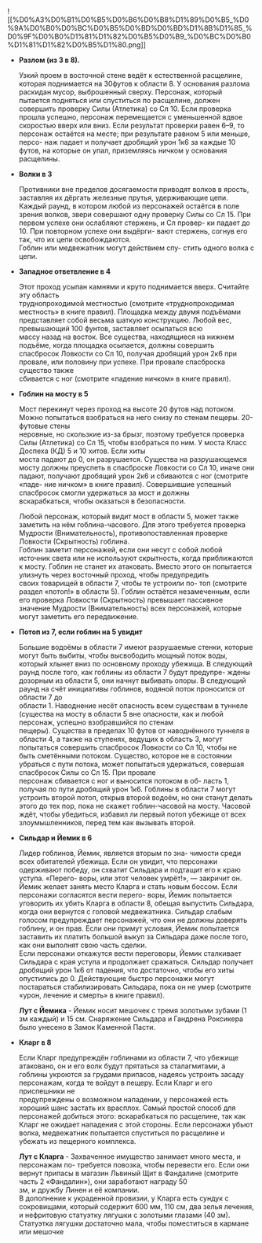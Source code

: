 ![[%D0%A3%D0%B1%D0%B5%D0%B6%D0%B8%D1%89%D0%B5_%D0%9A%D0%B0%D0%BC%D0%B5%D0%BD%D0%BD%D1%8B%D1%85_%D0%9F%D0%B0%D1%81%D1%82%D0%B5%D0%B9_%D0%BC%D0%B0%D1%81%D1%82%D0%B5%D1%80.png]]

- **Разлом (из 3 в 8).**
    
    Узкий проем в восточной стене ведёт к естественной расщелине, которая поднимается на 30футов к области 8. У основания разлома раскидан мусор, выброшенный сверху. Персонаж, который пытается подняться или спуститься по расщелине, должен совершить проверку Силы (Атлетика) со Сл 10. Если проверка прошла успешно, персонаж перемещается с уменьшенной вдвое скоростью вверх или вниз. Если результат проверки равен 6–9, то персонаж остаётся на месте; при результате равном 5 или меньше, персо- наж падает и получает дробящий урон 1к6 за каждые 10 футов, на которые он упал, приземляясь ничком у основания расщелины.
    
- **Волки в 3**
    
    Противники вне пределов досягаемости приводят волков в ярость, заставляя их дёргать железные прутья, удерживающие цепи. Каждый раунд, в котором любой из персонажей остаётся в поле зрения волков, звери совершают одну проверку Силы со Сл 15. При  
    первом успехе они ослабляют стержень, и Сл провер- ки падает до 10. При повторном успехе они выдёрги- вают стержень, согнув его так, что их цепи освобождаются.  
    Гоблин или медвежатник могут действием спу- стить одного волка с цепи.  
    
- **Западное ответвление в 4**
    
    Этот проход усыпан камнями и круто поднимается вверх. Считайте эту область  
    труднопроходимой местностью (смотрите «труднопроходимая местность» в книге правил). Площадка между двумя подъёмами представляет собой весьма шаткую конструкцию. Любой вес, превышающий 100 фунтов, заставляет осыпаться всю  
    массу назад на восток. Все существа, находящиеся на нижнем подъёме, когда площадка осыпается, должны совершить спасбросок Ловкости со Сл 10, получая дробящий урон 2к6 при провале, или половину при успехе. При провале спасброска существо также  
    сбивается с ног (смотрите «падение ничком» в книге правил).  
    
- **Гоблин на мосту в 5**
    
    Мост перекинут через проход на высоте 20 футов над потоком. Можно попытаться взобраться на него снизу по стенам пещеры. 20-футовые стены  
    неровные, но скользкие из-за брызг, поэтому требуется проверка Силы (Атлетика) со Сл 15, чтобы взобраться по ним. У моста Класс Доспеха (КД) 5 и 10 хитов. Если хиты  
    моста падают до 0, он разрушается. Существа на разрушающемся мосту должны преуспеть в спасброске Ловкости со Сл 10, иначе они падают, получают дробящий урон 2к6 и сбиваются с ног (смотрите «паде- ние ничком» в книге правил). Совершившие успешный спасбросок смогли удержаться за мост и должны  
    вскарабкаться, чтобы оказаться в безопасности.  
    
      
    
    Любой персонаж, который видит мост в области 5, может также заметить на нём гоблина-часового. Для этого требуется проверка Мудрости (Внимательность), противопоставленная проверке Ловкости (Скрытность) гоблина.  
    Гоблин заметит персонажей, если они несут с собой любой источник света или не используют скрытность, когда приближаются к мосту. Гоблин не станет их атаковать. Вместо этого он попытается улизнуть через восточный проход, чтобы предупредить  
    своих товарищей в области 7, чтобы те устроили по- топ (смотрите раздел «потоп!» в области 5). Гоблин остаётся незамеченным, если его проверка Ловкости (Скрытность) превышает пассивное значение Мудрости (Внимательность) всех персонажей, которые могут заметить его передвижение.  
    
- **Потоп из 7, если гоблин на 5 увидит**
    
    Большие водоёмы в области 7 имеют разрушаемые стенки, которые могут быть выбиты, чтобы высвободить мощный поток воды, который хлынет вниз по основному проходу убежища. В следующий раунд после того, как гоблины из области 7 будут предупре- ждены дозорным из области 5, они начнут выбивать опоры. В следующий раунд на счёт инициативы гоблинов, водяной поток проносится от области 7 до  
    области 1. Наводнение несёт опасность всем существам в туннеле (существа на мосту в области 5 вне опасности, как и любой персонаж, успешно взобравшийся по стенам  
    пещеры). Существа в пределах 10 футов от наводнённого туннеля в области 4, а также на ступенях, ведущих в область 3, могут попытаться совершить спасбросок Ловкости со Сл 10, чтобы не быть сметёнными потоком. Существо, которое не в состоянии убраться с пути потока, может попытаться удержаться, совершая спасбросок Силы со Сл 15. При провале  
    персонаж сбивается с ног и выносится потоком в об- ласть 1, получая по пути дробящий урон 1к6. Гоблины в области 7 могут устроить второй потоп, открыв второй водоём, но они станут делать этого до тех пор, пока не скажет гоблин-часовой на мосту. Часовой ждёт, чтобы убедиться, избавил ли первый потоп убежище от всех злоумышленников, перед тем как вызывать второй.  
    
- **Сильдар и Йемик в 6**
    
    Лидер гоблинов, Йемик, является вторым по зна- чимости среди всех обитателей убежища. Если он увидит, что персонажи одерживают победу, он схватит Сильдара и подтащит его к краю уступа. «Перего- воры, или этот человек умрёт!», — закричит он. Йемик желает занять место Кларга и стать новым боссом. Если персонажи согласятся вести перего- воры, Йемик попытается уговорить их убить Кларга в области 8, обещая выпустить Сильдара, когда они вернутся с головой медвежатника. Сильдар слабым голосом предупреждает персонажей, что они не должны доверять гоблину, и он прав. Если они примут условия, Йемик попытается заставить их платить большой выкуп за Сильдара даже после того, как они выполнят свою часть сделки.  
    Если персонажи откажутся вести переговоры, Йемик сталкивает Сильдара с края уступа и продолжает сражаться. Сильдар получает дробящий урон 1к6 от падения, что достаточно, чтобы его хиты опустились до 0. Действующие быстро персонажи могут постараться стабилизировать Сильдара, пока он не умер (смотрите «урон, лечение и смерть» в книге правил).  
    
      
    
    **Лут с Йемика** - Йемик носит мешочек с тремя золотыми зубами (1 зм каждый) и 15 см. Снаряжение Сильдара и Гандрена Роксикера было унесено в Замок Каменной Пасти.
    
- **Кларг в 8**
    
    Если Кларг предупреждён гоблинами из области 7, что убежище атаковано, он и его волк будут прятаться за сталагмитами, а гоблины укроются за грудами припасов, надеясь устроить засаду персонажам, когда те войдут в пещеру. Если Кларг и его приспешники не  
    предупреждены о возможном нападении, у персонажей есть хороший шанс застать их врасплох. Самый простой способ для персонажей добиться этого: вскарабкаться по расщелине, так как Кларг не ожидает нападения с этой стороны. Если персонажи убьют волка, медвежатник попытается спуститься по расщелине и убежать из пещерного комплекса.  
    
      
    
    **Лут с Кларга** - Захваченное имущество занимает много места, и персонажам по- требуется повозка, чтобы перевести его. Если они вернут припасы в магазин Львиный Щит в Фандалине (смотрите часть 2 «Фандалин»), они заработают награду 50  
    зм, и дружбу Линен и её компании.  
    В дополнение к украденной провизии, у Кларга есть сундук с сокровищами, который содержит 600 мм, 110 см, два зелья лечения, и нефритовую статуэтку лягушки с золотыми глазами (40 зм). Статуэтка лягушки достаточно мала, чтобы поместиться в кармане или мешочке